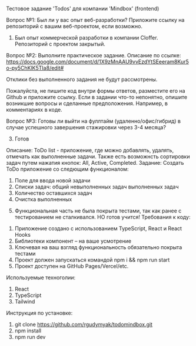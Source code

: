 Тестовое задание 'Todos' для компании 'Mindbox' (frontend)

Вопрос №1:
Был ли у вас опыт веб-разработки? Приложите ссылку на репозиторий с вашим веб-проектом, если возможно.

1. Был опыт коммерческой разработки в компании Cloffer. Репозиторий с проектом закрытый.

Вопрос №2:
Выполните практическое задание. Описание по ссылке: https://docs.google.com/document/d/1X9zMnAAU9vvEzdYtSEeeram8Kur5o-py5ChKlK5TIa8/edit#

Отклики без выполненного задания не будут рассмотрены.

Пожалуйста, не пишите код внутри формы ответов, разместите его на Github и приложите ссылку. Если в задании что-то непонятно, опишите возникшие вопросы и сделанные предположения. Например, в комментариях в коде.

Вопрос №3:
Готовы ли выйти на фуллтайм (удаленно/офис/гибрид) в случае успешного завершения стажировки через 3-4 месяца?

3. Готов

Описание:
ToDo list - приложение, где можно добавлять, удалять, отмечать как выполненные задачи.
Также есть возможнсть сортировки задач путем нажатия кнопок: All, Active, Completed.
Задание:
Создать ToDo приложение со следющим функционалом:

1. Поле для ввода новой задачи
2. Списки задач:
   общий
   невыполненных задач
   выполненных задач
3. Количество оставшихся задач
4. Очистка выполненных

5) Функциональная часть не была покрыта тестами, так как ранее с тестированием не сталкивался. НО готов учится!
   Требования к коду:

1. Приложение создано с использованием TypeScript, React и React Hooks
2. Библиотеки компонент – на ваше усмотрение
3. Ключевая на ваш взгляд функциональность обязательно покрыта тестами
4. Проект должен запускаться командой npm i && npm run start
5. Проект доступен на GitHub Pages/Vercel/etc.

Используемые техноголии:

1. React
2. TypeScript
3. Tailwind

Инструкция по установке:

1. git clone https://github.com/rgudymyak/todomindbox.git
2. npm install
3. npm run dev
<!-- # React + TypeScript + Vite

This template provides a minimal setup to get React working in Vite with HMR and some ESLint rules.

Currently, two official plugins are available:

- [@vitejs/plugin-react](https://github.com/vitejs/vite-plugin-react/blob/main/packages/plugin-react) uses [Babel](https://babeljs.io/) for Fast Refresh
- [@vitejs/plugin-react-swc](https://github.com/vitejs/vite-plugin-react/blob/main/packages/plugin-react-swc) uses [SWC](https://swc.rs/) for Fast Refresh

## Expanding the ESLint configuration

If you are developing a production application, we recommend updating the configuration to enable type-aware lint rules:

```js
export default tseslint.config({
  extends: [
    // Remove ...tseslint.configs.recommended and replace with this
    ...tseslint.configs.recommendedTypeChecked,
    // Alternatively, use this for stricter rules
    ...tseslint.configs.strictTypeChecked,
    // Optionally, add this for stylistic rules
    ...tseslint.configs.stylisticTypeChecked,
  ],
  languageOptions: {
    // other options...
    parserOptions: {
      project: ['./tsconfig.node.json', './tsconfig.app.json'],
      tsconfigRootDir: import.meta.dirname,
    },
  },
});
```

You can also install [eslint-plugin-react-x](https://github.com/Rel1cx/eslint-react/tree/main/packages/plugins/eslint-plugin-react-x) and [eslint-plugin-react-dom](https://github.com/Rel1cx/eslint-react/tree/main/packages/plugins/eslint-plugin-react-dom) for React-specific lint rules:

````js
// eslint.config.js
import reactX from 'eslint-plugin-react-x'
import reactDom from 'eslint-plugin-react-dom'

export default tseslint.config({
  plugins: {
    // Add the react-x and react-dom plugins
    'react-x': reactX,
    'react-dom': reactDom,
  },
  rules: {
    // other rules...
    // Enable its recommended typescript rules
    ...reactX.configs['recommended-typescript'].rules,
    ...reactDom.configs.recommended.rules,
  },
})
``` -->
````
